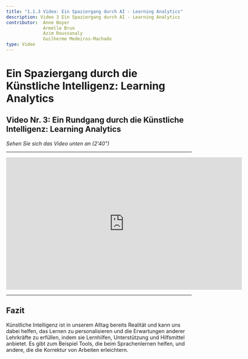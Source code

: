 ```yaml
---
title: "1.1.3 Video: Ein Spaziergang durch AI - Learning Analytics"
description: Video 3 Ein Spaziergang durch AI - Learning Analytics
contributor:  Anne Boyer
              Armelle Brun
              Azim Roussanaly
              Guilherme Medeiros-Machado
type: Video
---
```


# Ein Spaziergang durch die Künstliche Intelligenz: Learning Analytics
## Video Nr. 3: Ein Rundgang durch die Künstliche Intelligenz: Learning Analytics
*Sehen Sie sich das Video unten an (2'40")*


----------
<center><iframe width="640" height="360" src="https://www.youtube.com/embed/Mg8lwfRMEbI?rel=0&showinfo=0&cc_load_policy=1&hl=fr&modestbranding=1" frameborder="0" allowfullscreen></iframe></center>

-----------

## Fazit
Künstliche Intelligenz ist in unserem Alltag bereits Realität und kann uns dabei helfen, das Lernen zu personalisieren und die Erwartungen anderer Lehrkräfte zu erfüllen, indem sie Lernhilfen, Unterstützung und Hilfsmittel anbietet. Es gibt zum Beispiel Tools, die beim Sprachenlernen helfen, und andere, die die Korrektur von Arbeiten erleichtern.
